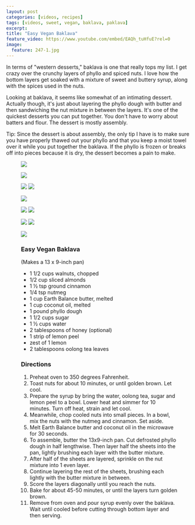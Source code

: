 ```yaml
---
layout: post
categories: [videos, recipes]
tags: [videos, sweet, vegan, baklava, paklava]
excerpt: 
title: "Easy Vegan Baklava"
feature_video: https://www.youtube.com/embed/EAQh_tuHfuE?rel=0
image:
  feature: 247-1.jpg
---
```


In terms of "western desserts," baklava is one that really tops my list.  I get crazy over the crunchy layers of phyllo and spiced nuts.  I love how the bottom layers get soaked with a mixture of sweet and buttery syrup, along with the spices used in the nuts.

Looking at baklava, it seems like somewhat of an intimating dessert.  Actually though, it's just about layering the phyllo dough with butter and then sandwiching the nut mixture in between the layers.  It's one of the quickest desserts you can put together.  You don't have to worry about batters and flour.  The dessert is mostly assembly.

Tip: Since the dessert is about assembly, the only tip I have is to make sure you have properly thawed out your phyllo and that you keep a moist towel over it while you put together the baklava.  If the phyllo is frozen or breaks off into pieces because it is dry, the dessert becomes a pain to make.

<figure>
    <img src="/images/79-2.jpg">
</figure> 

<figure>
    <img src="/images/79-3.jpg">
</figure> 

<figure class="half">
<img src="/images/79-5.jpg">
<img src="/images/79-6.jpg">
</figure>

<figure>
    <img src="/images/79-7.jpg">
</figure> 

<figure class="half">
<img src="/images/79-8.jpg">
<img src="/images/79-9.jpg">
</figure>



<figure class="half">
<img src="/images/79-10.jpg">
<img src="/images/79-11.jpg">

</figure>

<figure>
    <img src="/images/247-2.jpg">
</figure> 

<figure class="ingredients" markdown="1">

### Easy Vegan Baklava

(Makes a 13 x 9-inch pan)

- 1 1/2 cups walnuts, chopped
- 1/2 cup sliced almonds
- 1 ½ tsp ground cinnamon
- 1/4 tsp nutmeg
- 1 cup Earth Balance butter, melted
- 1 cup coconut oil, melted
- 1 pound phyllo dough
- 1 1/2 cups sugar
- 1 ½ cups water
- 2 tablespoons of honey (optional)
- 1 strip of lemon peel
- zest of 1 lemon
- 2 tablespoons oolong tea leaves

</figure>

<figure class="directions" markdown="1">

### Directions

1. Preheat oven to 350 degrees Fahrenheit.
2. Toast nuts for about 10 minutes, or until golden brown.  Let cool.
3. Prepare the syrup by bring the water, oolong tea, sugar and lemon peel to a bowl.  Lower heat and simmer for 10 minutes.  Turn off heat, strain and let cool.
4. Meanwhile, chop cooled nuts into small pieces.  In a bowl, mix the nuts with the nutmeg and cinnamon.  Set aside.
5. Melt Earth Balance butter and coconut oil in the microwave for 30 seconds.
6. To assemble, butter the 13x9-inch pan.  Cut defrosted phyllo dough in half lengthwise.  Then layer half the sheets into the pan, lightly brushing each layer with the butter mixture.
7. After half of the sheets are layered, sprinkle on the nut mixture into 1 even layer.
8. Continue layering the rest of the sheets, brushing each lightly with the butter mixture in between.
9. Score the layers diagonally until you reach the nuts.
10. Bake for about 45-50 minutes, or until the layers turn golden brown.
11. Remove from oven and pour syrup evenly over the baklava.  Wait until cooled before cutting through bottom layer and then serving.


